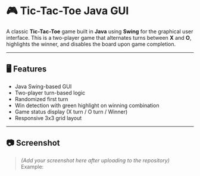# 🎮 Tic-Tac-Toe Java GUI

A classic **Tic-Tac-Toe** game built in **Java** using **Swing** for the graphical user interface. This is a two-player game that alternates turns between **X** and **O**, highlights the winner, and disables the board upon game completion.

---

## 🖥️ Features

- Java Swing-based GUI
- Two-player turn-based logic
- Randomized first turn
- Win detection with green highlight on winning combination
- Game status display (X turn / O turn / Winner)
- Responsive 3x3 grid layout

---

## 📷 Screenshot

> *(Add your screenshot here after uploading to the repository)*  
Example:
